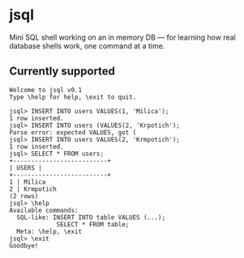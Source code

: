 # jsql
Mini SQL shell working on an in memory DB — for learning how real database shells work, one command at a time.

## Currently supported ##

```shell
Welcome to jsql v0.1
Type \help for help, \exit to quit.

jsql> INSERT INTO users VALUES(1, 'Milica');
1 row inserted.
jsql> INSERT INTO users (VALUES(2, 'Krpotich');
Parse error: expected VALUES, got (
jsql> INSERT INTO users VALUES(2, 'Krmpotich');
1 row inserted.
jsql> SELECT * FROM users;
+--------------------------+
| USERS |
+--------------------------+
1 | Milica
2 | Krmpotich
(2 rows)
jsql> \help
Available commands:
  SQL-like: INSERT INTO table VALUES (...);
             SELECT * FROM table;
  Meta: \help, \exit
jsql> \exit
Goodbye!

```
